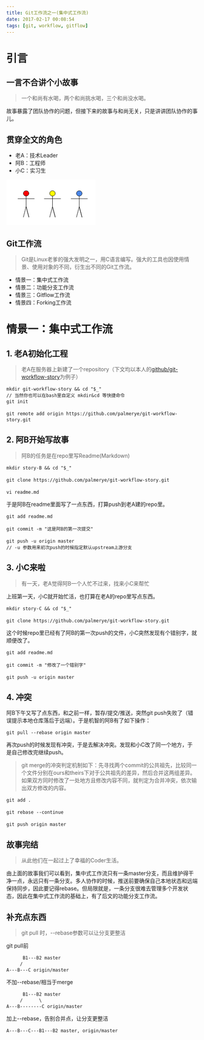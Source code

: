 ```yaml
---
title: Git工作流之一(集中式工作流)
date: 2017-02-17 00:08:54
tags: [git, workflow, gitflow]
---
```

# 引言

## 一言不合讲个小故事
<!--more-->
> 一个和尚有水喝，两个和尚挑水喝，三个和尚没水喝。

故事暴露了团队协作的问题，但接下来的故事与和尚无关，只是讲讲团队协作的事儿。

## 贯穿全文的角色

- 老A：技术Leader
- 阿B：工程师
- 小C：实习生

![image](https://github.com/palmerye/pictureBed/raw/master/git/men.png)

## Git工作流

> Git是Linux老爹的强大发明之一，用C语言编写。强大的工具也因使用情景、使用对象的不同，衍生出不同的Git工作流。

- 情景一：集中式工作流
- 情景二：功能分支工作流
- 情景三：Gitflow工作流
- 情景四：Forking工作流

# 情景一：集中式工作流

## 1. 老A初始化工程

> 老A在服务器上新建了一个repository（下文均以本人的[github/git-workflow-story](https://github.com/palmerye/git-workflow-story)为例子）

```
mkdir git-workflow-story && cd "$_"
// 当然你也可以在bash里自定义 mkdir&cd 等快捷命令
git init

git remote add origin https://github.com/palmerye/git-workflow-story.git
```

## 2. 阿B开始写故事

> 阿B的任务是在repo里写Readme(Markdown)

```
mkdir story-B && cd "$_"

git clone https://github.com/palmerye/git-workflow-story.git

vi readme.md
```
于是阿B在readme里面写了一点东西，打算push到老A建的repo里。
```
git add readme.md

git commit -m "这是阿B的第一次提交"

git push -u origin master
// -u 参数用来初次push的时候指定默认upstream上游分支
```

## 3. 小C来啦

> 有一天，老A觉得阿B一个人忙不过来，找来小C来帮忙

上班第一天，小C就开始忙活，也打算在老A的repo里写点东西。


```
mkdir story-C && cd "$_"

git clone https://github.com/palmerye/git-workflow-story.git

```
这个时候repo里已经有了阿B的第一次push的文件，小C突然发现有个错别字，就顺便改了。

```
git add readme.md

git commit -m "修改了一个错别字"

git push -u origin master
```

## 4. 冲突

阿B下午又写了点东西，和之前一样，暂存/提交/推送，突然git push失败了（错误提示本地仓库落后于远端）。于是机智的阿B有了如下操作：

```
git pull --rebase origin master
```
再次push的时候发现有冲突，于是去解决冲突。发现和小C改了同一个地方，于是自己修改完继续push。

> git merge的冲突判定机制如下：先寻找两个commit的公共祖先，比较同一个文件分别在ours和theirs下对于公共祖先的差异，然后合并这两组差异。如果双方同时修改了一处地方且修改内容不同，就判定为合并冲突，依次输出双方修改的内容。

```
git add . 

git rebase --continue

git push origin master
```
## 故事完结

> 从此他们在一起过上了幸福的Coder生活。

由上面的故事我们可以看到，集中式工作流只有一条master分支，而且维护得干净一点，永远只有一条分支。多人协作的时候，推送前要确保自己本地状态和远端保持同步，因此要记得rebase。但局限就是，一条分支很难去管理多个开发状态，因此在集中式工作流的基础上，有了后文的功能分支工作流。 

## 补充点东西

> git pull 时，--rebase参数可以让分支更整洁

git pull前
```
      B1---B2 master
     /
A---B---C origin/master
```
不加--rebase/相当于merge
```
      B1---B2 master
     /      \
A---B--------C origin/master
```
加上--rebase，告别合并点，让分支更整洁
```
A---B---C---B1---B2 master, origin/master
```

